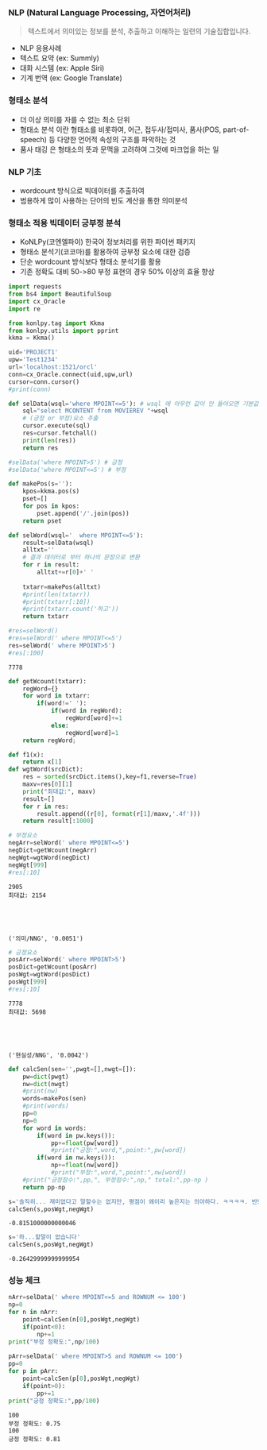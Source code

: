 ### NLP (Natural Language Processing, 자연어처리)
> 텍스트에서 의미있는 정보를 분석, 추출하고 이해하는 일련의 기술집합입니다.

- NLP 응용사례
 - 텍스트 요약 (ex: Summly)
 - 대화 시스템 (ex: Apple Siri)
 - 기계 번역 (ex: Google Translate)

### 형태소 분석
- 더 이상 의미를 자를 수 없는 최소 단위
- 형태소 분석 이란 형태소를 비롯하여, 어근, 접두사/접미사, 품사(POS, part-of-speech) 등 다양한 언어적 속성의 구조를 파악하는 것
- 품사 태깅 은 형태소의 뜻과 문맥을 고려하여 그것에 마크업을 하는 일

### NLP 기초
- wordcount 방식으로 빅데이터를 추출하여
- 범용하게 많이 사용하는 단어의 빈도 계산을 통한 의미분석

### 형태소 적용 빅데이터 긍부정 분석
- KoNLPy(코엔엘파이) 한국어 정보처리를 위한 파이썬 패키지
- 형태소 분석기(코코마)를 활용하여 긍부정 요소에 대한 검증
- 단순 wordcount 방식보다 형태소 분석기를 활용
- 기존 정확도 대비 50->80 부정 표현의 경우 50% 이상의 효율 향상


```python
import requests
from bs4 import BeautifulSoup
import cx_Oracle
import re
```


```python
from konlpy.tag import Kkma
from konlpy.utils import pprint
kkma = Kkma()
```


```python
uid='PROJECT1'
upw='Test1234'
url='localhost:1521/orcl'
conn=cx_Oracle.connect(uid,upw,url)
cursor=conn.cursor()
#print(conn)
```


```python
def selData(wsql='where MPOINT<=5'): # wsql 에 아무런 값이 안 들어오면 기본값으로 'where MPOINT<=5' 만약 값이 들어오면 그 파라미터 값으로 
    sql="select MCONTENT from MOVIEREV "+wsql
    # (긍정 or 부정)요소 추출
    cursor.execute(sql)
    res=cursor.fetchall()
    print(len(res))
    return res

#selData('where MPOINT>5') # 긍정
#selData('where MPOINT<=5') # 부정
```


```python
def makePos(s=''):
    kpos=kkma.pos(s)
    pset=[]
    for pos in kpos:
        pset.append('/'.join(pos))
    return pset
```


```python
def selWord(wsql='  where MPOINT<=5'):
    result=selData(wsql)
    alltxt=''
    # 결과 데이터로 부터 하나의 문장으로 변환
    for r in result:
        alltxt+=r[0]+' '
        
    txtarr=makePos(alltxt)
    #print(len(txtarr))
    #print(txtarr[:10])
    #print(txtarr.count('하고'))
    return txtarr
```


```python
#res=selWord()
#res=selWord(' where MPOINT<=5')
res=selWord(' where MPOINT>5')
#res[:100]
```

    7778
    


```python
def getWcount(txtarr):
    regWord={}
    for word in txtarr:
        if(word!=' '):
            if(word in regWord):
                regWord[word]+=1
            else:
                regWord[word]=1
    return regWord;
```


```python
def f1(x):
    return x[1]
def wgtWord(srcDict):
    res = sorted(srcDict.items(),key=f1,reverse=True)
    maxv=res[0][1]
    print("최대값:", maxv)
    result=[]
    for r in res:
        result.append((r[0], format(r[1]/maxv,'.4f')))
    return result[:1000]
```


```python
# 부정요소
negArr=selWord(' where MPOINT<=5')
negDict=getWcount(negArr)
negWgt=wgtWord(negDict)
negWgt[999]
#res[:10]
```

    2905
    최대값: 2154
    




    ('의미/NNG', '0.0051')




```python
# 긍정요소
posArr=selWord(' where MPOINT>5')
posDict=getWcount(posArr)
posWgt=wgtWord(posDict)
posWgt[999]
#res[:10]
```

    7778
    최대값: 5698
    




    ('현실성/NNG', '0.0042')




```python
def calcSen(sen='',pwgt=[],nwgt=[]):
    pw=dict(pwgt)
    nw=dict(nwgt)
    #print(nw)
    words=makePos(sen)
    #print(words)
    pp=0
    np=0
    for word in words:
        if(word in pw.keys()):
            pp+=float(pw[word])
            #print("긍정:",word,",point:",pw[word])
        if(word in nw.keys()):
            np+=float(nw[word])
            #print("부정:",word,",point:",nw[word])
    #print("긍정점수:",pp,", 부정점수:",np," total:",pp-np )
    return pp-np
```


```python
s='솔직히... 재미없다고 말할수는 없지만, 평점이 왜이리 높은지는 의아하다. ㅋㅋㅋㅋ. 반도의 영향인가? 코드가 나와 맞지 않아서인지 모르겠지만, 빵빵터지는 장면 별로 없는거 같다. 뭔ㄱ ㅏ2프로 부족한? 그래도 코로나로 인해 개봉영화가 별로 없는 상황을 감안하고 본다면 아주 못볼정도는 아닌거 같다. 확실한건 반도보다는 재미있다'
calcSen(s,posWgt,negWgt)
```




    -0.8151000000000046




```python
s='하...할말이 없습니다'
calcSen(s,posWgt,negWgt)
```




    -0.26429999999999954



### 성능 체크


```python
nArr=selData(' where MPOINT<=5 and ROWNUM <= 100')
np=0
for n in nArr:
    point=calcSen(n[0],posWgt,negWgt)
    if(point<0):
        np+=1
print("부정 정확도:",np/100)
    
pArr=selData(' where MPOINT>5 and ROWNUM <= 100')
pp=0
for p in pArr:
    point=calcSen(p[0],posWgt,negWgt)
    if(point>0):
        pp+=1
print("긍정 정확도:",pp/100)

```

    100
    부정 정확도: 0.75
    100
    긍정 정확도: 0.81
    
